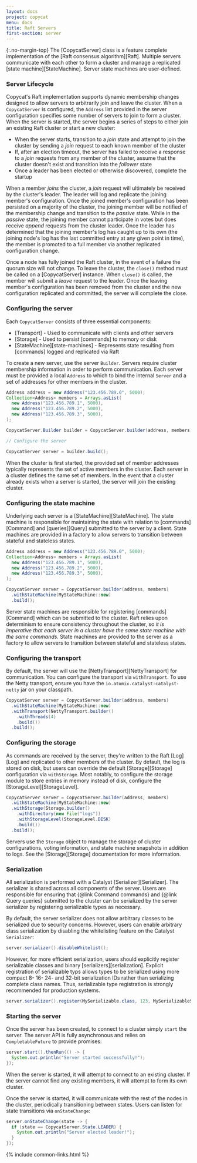 ```yaml
---
layout: docs
project: copycat
menu: docs
title: Raft Servers
first-section: server
---
```


{:.no-margin-top}
The [CopycatServer] class is a feature complete implementation of the [Raft consensus algorithm][Raft]. Multiple servers communicate with each other to form a cluster and manage a replicated [state machine][StateMachine]. Server state machines are user-defined.

### Server Lifecycle

Copycat's Raft implementation supports dynamic membership changes designed to allow servers to arbitrarily join and leave the cluster. When a `CopycatServer` is configured, the `Address` list provided in the server configuration specifies some number of servers to join to form a cluster. When the server is started, the server begins a series of steps to either join an existing Raft cluster or start a new cluster:

* When the server starts, transition to a *join* state and attempt to join the cluster by sending a *join* request to each known member of the cluster
* If, after an election timeout, the server has failed to receive a response to a *join* requests from any member of the cluster, assume that the cluster doesn't exist and transition into the *follower* state
* Once a leader has been elected or otherwise discovered, complete the startup

When a member *joins* the cluster, a *join* request will ultimately be received by the cluster's leader. The leader will log and replicate the joining member's configuration. Once the joined member's configuration has been persisted on a majority of the cluster, the joining member will be notified of the membership change and transition to the *passive* state. While in the *passive* state, the joining member cannot participate in votes but does receive *append* requests from the cluster leader. Once the leader has determined that the joining member's log has caught up to its own (the joining node's log has the last committed entry at any given point in time), the member is promoted to a full member via another replicated configuration change.

Once a node has fully joined the Raft cluster, in the event of a failure the quorum size will not change. To leave the cluster, the `close()` method must be called on a [CopycatServer] instance. When `close()` is called, the member will submit a *leave* request to the leader. Once the leaving member's configuration has been removed from the cluster and the new configuration replicated and committed, the server will complete the close.

### Configuring the server

Each `CopycatServer` consists of three essential components:

* [Transport] - Used to communicate with clients and other servers
* [Storage] - Used to persist [commands] to memory or disk
* [StateMachine][state-machines] - Represents state resulting from [commands] logged and replicated via Raft

To create a new server, use the server `Builder`. Servers require cluster membership information in order to perform communication. Each server must be provided a local `Address` to which to bind the internal `Server` and a set of addresses for other members in the cluster.

```java
Address address = new Address("123.456.789.0", 5000);
Collection<Address> members = Arrays.asList(
  new Address("123.456.789.1", 5000),
  new Address("123.456.789.2", 5000),
  new Address("123.456.789.3", 5000),
);

CopycatServer.Builder builder = CopycatServer.builder(address, members);

// Configure the server

CopycatServer server = builder.build();
```

When the cluster is first started, the provided set of member addresses typically represents the set of active members in the cluster. Each server in a cluster defines the same set of members. In the event that a cluster already exists when a server is started, the server will join the existing cluster.

### Configuring the state machine
Underlying each server is a [StateMachine][StateMachine]. The state machine is responsible for maintaining the state with relation to [commands][Command] and [queries][Query] submitted to the server by a client. State machines are provided in a factory to allow servers to transition between stateful and stateless states.

```java
Address address = new Address("123.456.789.0", 5000);
Collection<Address> members = Arrays.asList(
  new Address("123.456.789.1", 5000),
  new Address("123.456.789.2", 5000),
  new Address("123.456.789.3", 5000),
);

CopycatServer server = CopycatServer.builder(address, members)
  .withStateMachine(MyStateMachine::new)
  .build();
```

Server state machines are responsible for registering [commands][Command] which can be submitted to the cluster. Raft relies upon determinism to ensure consistency throughout the cluster, so *it is imperative that each server in a cluster have the same state machine with the same commands.* State machines are provided to the server as a factory to allow servers to transition between stateful and stateless states.

### Configuring the transport
By default, the server will use the [NettyTransport][NettyTransport] for communication. You can configure the transport via `withTransport`. To use the Netty transport, ensure you have the `io.atomix.catalyst:catalyst-netty` jar on your classpath.

```java
CopycatServer server = CopycatServer.builder(address, members)
  .withStateMachine(MyStateMachine::new)
  .withTransport(NettyTransport.builder()
    .withThreads(4)
    .build())
  .build();
```

### Configuring the storage

As commands are received by the server, they're written to the Raft [Log][Log] and replicated to other members of the cluster. By default, the log is stored on disk, but users can override the default [Storage][Storage] configuration via `withStorage`. Most notably, to configure the storage module to store entries in memory instead of disk, configure the [StorageLevel][StorageLevel].

```java
CopycatServer server = CopycatServer.builder(address, members)
  .withStateMachine(MyStateMachine::new)
  .withStorage(Storage.builder()
    .withDirectory(new File("logs"))
    .withStorageLevel(StorageLevel.DISK)
    .build())
  .build();
```

Servers use the `Storage` object to manage the storage of cluster configurations, voting information, and state machine snapshots in addition to logs. See the [Storage][Storage] documentation for more information.

### Serialization

All serialization is performed with a Catalyst [Serializer][Serializer]. The serializer is shared across all components of the server. Users are responsible for ensuring that {@link Command commands} and {@link Query queries} submitted to the cluster can be serialized by the server serializer by registering serializable types as necessary.

By default, the server serializer does not allow arbitrary classes to be serialized due to security concerns. However, users can enable arbitrary class serialization by disabling the whitelisting feature on the Catalyst `Serializer`:

```java
server.serializer().disableWhitelist();
```

However, for more efficient serialization, users should explicitly register serializable classes and binary [serializers][serialization]. Explicit registration of serializable typs allows types to be serialized using more compact 8- 16- 24- and 32-bit serialization IDs rather than serializing complete class names. Thus, serializable type registration is strongly recommended for production systems.

```java
server.serializer().register(MySerializable.class, 123, MySerializableSerializer.class);
```

### Starting the server

Once the server has been created, to connect to a cluster simply `start` the server. The server API is
fully asynchronous and relies on `CompletableFuture` to provide promises:

```java
server.start().thenRun(() -> {
  System.out.println("Server started successfully!");
});
```

When the server is started, it will attempt to connect to an existing cluster. If the server cannot find any
existing members, it will attempt to form its own cluster.

Once the server is started, it will communicate with the rest of the nodes in the cluster, periodically
transitioning between states. Users can listen for state transitions via `onStateChange`:

```java
server.onStateChange(state -> {
  if (state == CopycatServer.State.LEADER) {
    System.out.println("Server elected leader!");
  }
});
```

{% include common-links.html %}